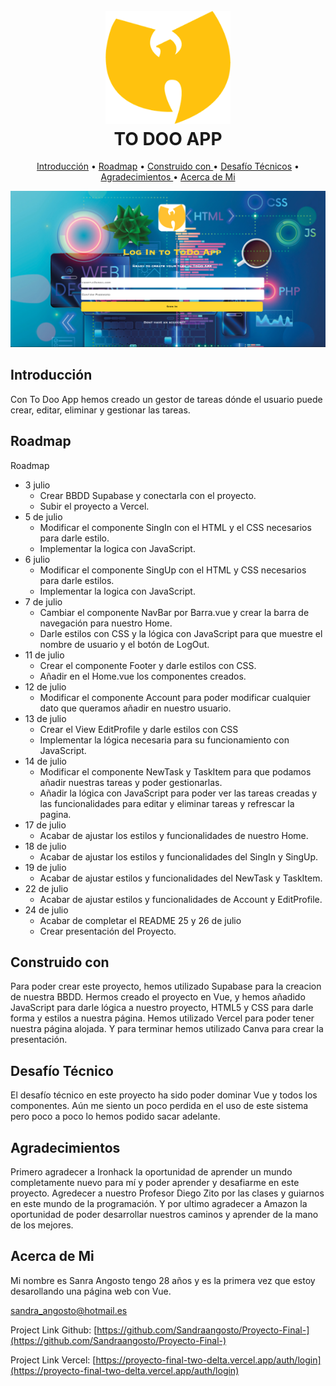 
<h1 align="center">
  <br>
  <a href="https://proyecto-final-two-delta.vercel.app/auth/login"><img src="./src/Imagenes/logo.png" alt="TO-DOO-APP" width="200"></a>
  <br>
  TO DOO APP
  <br>
</h1>

<!--<h4 align="center">A minimal Markdown Editor desktop app built on top of <a href="http://electron.atom.io" target="_blank">Electron</a>.</h4>

<p align="center">
  <a href="https://badge.fury.io/js/electron-markdownify">
    <img src="https://badge.fury.io/js/electron-markdownify.svg"
         alt="Gitter">
  </a>
  <a href="https://gitter.im/amitmerchant1990/electron-markdownify"><img src="https://badges.gitter.im/amitmerchant1990/electron-markdownify.svg"></a>
  <a href="https://saythanks.io/to/bullredeyes@gmail.com">
      <img src="https://img.shields.io/badge/SayThanks.io-%E2%98%BC-1EAEDB.svg">
  </a>
  <a href="https://www.paypal.me/AmitMerchant">
    <img src="https://img.shields.io/badge/$-donate-ff69b4.svg?maxAge=2592000&amp;style=flat">
  </a>
</p>-->

<p align="center">
  <a href="#Introduccion">Introducción</a> •
  <a href="#Roadmap">Roadmap</a> • 
  <a href="#Construido-con">Construido con </a> •
  <a href="#Desafio-tecnico">Desafío Técnicos</a> •
  <a href="#Agradecimientos">Agradecimientos </a> •
  <a href="#Acerca-de-mi">Acerca de Mi</a>
</p>

<img src="./src/Imagenes/captura.png" alt="screenshot" width="800">

## Introducción

Con To Doo App hemos creado un gestor de tareas dónde el usuario puede crear, editar, eliminar y gestionar las tareas.

<!--## How To Use

To clone and run this application, you'll need [Git](https://git-scm.com) and [Node.js](https://nodejs.org/en/download/) (which comes with [npm](http://npmjs.com)) installed on your computer. From your command line:

```bash
# Clone this repository
$ git clone https://github.com/amitmerchant1990/electron-markdownify

# Go into the repository
$ cd electron-markdownify

# Install dependencies
$ npm install

# Run the app
$ npm start
```

> **Note**
> If you're using Linux Bash for Windows, [see this guide](https://www.howtogeek.com/261575/how-to-run-graphical-linux-desktop-applications-from-windows-10s-bash-shell/) or use `node` from the command prompt.



## Download

You can [download](https://github.com/amitmerchant1990/electron-markdownify/releases/tag/v1.2.0) the latest installable version of Markdownify for Windows, macOS and Linux.

## Emailware

Markdownify is an [emailware](https://en.wiktionary.org/wiki/emailware). Meaning, if you liked using this app or it has helped you in any way, I'd like you send me an email at <bullredeyes@gmail.com> about anything you'd want to say about this software. I'd really appreciate it!
-->

## Roadmap


Roadmap

- 3 julio
    - Crear BBDD Supabase y conectarla con el proyecto.
    - Subir el proyecto a Vercel.
- 5 de julio
    - Modificar el componente SingIn con el HTML y el CSS necesarios para darle estilo.
    - Implementar la logica con JavaScript.
- 6 julio
    - Modificar el componente SingUp con el HTML y CSS necesarios para darle estilos. 
    - Implementar la logica con JavaScript. 
- 7 de julio
    - Cambiar el componente NavBar por Barra.vue y crear la barra de navegación para nuestro Home.
    - Darle estilos con CSS y la lógica con JavaScript para que muestre el nombre de usuario y el botón de LogOut.
- 11 de julio
    - Crear el componente Footer y darle estilos con CSS.
    - Añadir en el Home.vue los componentes creados.
- 12 de julio
    - Modificar el componente Account para poder modificar cualquier dato que queramos añadir en nuestro usuario. 
- 13 de julio
    - Crear el View EditProfile y darle estilos con CSS
    - Implementar la lógica necesaria para su funcionamiento con JavaScript.
- 14 de julio
    - Modificar el componente NewTask  y TaskItem para que podamos añadir nuestras tareas y poder gestionarlas.
    - Añadir la lógica con JavaScript para poder ver las tareas creadas y las funcionalidades para editar y eliminar tareas y refrescar la pagina. 
- 17 de julio
    - Acabar de ajustar los estilos y funcionalidades de nuestro Home. 
- 18 de julio
    - Acabar de ajustar los estilos y funcionalidades del SingIn y SingUp.
- 19 de julio
    - Acabar de ajustar estilos y funcionalidades del NewTask y TaskItem.
- 22 de julio
    - Acabar de ajustar estilos y funcionalidades de Account y EditProfile.
-   24 de julio
    - Acabar de completar el README
25 y 26 de julio
    - Crear presentación del Proyecto.

	

## Construido con 

Para poder crear este proyecto, hemos utilizado Supabase para la creacion de nuestra BBDD.
Hermos creado el proyecto en Vue, y hemos añadido JavaScript para darle lógica a nuestro proyecto, HTML5 y CSS para darle forma y estilos a nuestra página. 
Hemos utilizado Vercel para poder tener nuestra página alojada.
Y para terminar hemos utilizado Canva para crear la presentación. 

## Desafío Técnico

El desafío técnico en este proyecto ha sido poder dominar Vue y todos los componentes. Aún me siento un poco perdida en el uso de este sistema pero poco a poco lo hemos podido sacar adelante.




## Agradecimientos

Primero agradecer a Ironhack la oportunidad de aprender un mundo completamente nuevo para mí y poder aprender y desafiarme en este proyecto.
Agredecer a nuestro Profesor Diego Zito por las clases y guiarnos en este mundo de la programación.
Y por ultimo agradecer a Amazon la oportunidad de poder desarrollar nuestros caminos y aprender de la mano de los mejores.

## Acerca de Mi

Mi nombre es Sanra Angosto tengo 28 años y es la primera vez que estoy desarollando una página web con Vue. 

sandra_angosto@hotmail.es

Project Link Github: [https://github.com/Sandraangosto/Proyecto-Final-](https://github.com/Sandraangosto/Proyecto-Final-)

Project Link Vercel: [https://proyecto-final-two-delta.vercel.app/auth/login](https://proyecto-final-two-delta.vercel.app/auth/login)


<!--https://readme.so/
https://www.readme-templates.com/

## Supabase

Imagina que Supabase es como una caja de herramientas mágica para construir sitios web y aplicaciones. Proporciona muchas herramientas listas para usar que facilitan a los desarrolladores crear experiencias en línea poderosas e interactivas.

### Que es Supabase ?

Supabase es una plataforma que te ayuda a crear aplicaciones web y móviles. Es como un conjunto de herramientas y servicios que los desarrolladores utilizan para crear sitios web y aplicaciones más fácilmente. Proporciona una base de datos (donde puedes almacenar información), autenticación (para gestionar usuarios y contraseñas) y almacenamiento de archivos (para guardar y compartir fotos, videos y otros archivos).

### Por que lo usamos ?

Usamos Supabase porque nos facilita la vida como desarrolladores. Nos ahorra tiempo y esfuerzo al proporcionarnos herramientas poderosas y listas para usar. Con Supabase, podemos construir aplicaciones más rápidamente y con menos código. Además, nos permite almacenar información y gestionar usuarios de forma segura y eficiente.

### Ejemplo

Imagina que quieres construir una aplicación de notas en línea. Con Supabase, puedes crear una base de datos para almacenar todas las notas de los usuarios. También puedes agregar autenticación para que los usuarios puedan registrarse y acceder a sus propias notas. Además, puedes usar el almacenamiento de archivos para permitir a los usuarios adjuntar imágenes a sus notas. Supabase se encarga de toda la parte complicada, y tú solo necesitas escribir un poco de código para personalizar la apariencia y el comportamiento de la aplicación.

## Postgres

### Que es postgres?

PostgreSQL, o Postgres en resumen, es un sistema de gestión de bases de datos relacionales. Básicamente, es un software que nos ayuda a almacenar y organizar grandes cantidades de información de manera estructurada. Puedes pensar en ello como una versión avanzada de una hoja de cálculo, pero más potente y capaz de manejar una amplia gama de datos.

### Porque lo usamos ?

Usamos PostgreSQL porque nos permite almacenar y recuperar datos de manera eficiente. Es muy confiable y puede manejar grandes cantidades de información sin problemas. Además, tiene muchas características avanzadas, como el soporte para consultas complejas y la capacidad de mantener la integridad de los datos. Es ampliamente utilizado en aplicaciones empresariales y proyectos grandes donde la precisión y la seguridad de los datos son fundamentales.

## Diff entre postgress y supabase

Supabase:
Supabase es una plataforma de código abierto que combina múltiples herramientas y servicios para simplificar el proceso de construcción de aplicaciones web y móviles. Incluye una base de datos PostgreSQL, un sistema de autenticación y almacenamiento de archivos, entre otras características. Supabase proporciona una configuración lista para usar que facilita a los desarrolladores la creación rápida de aplicaciones. También ofrece capacidades en tiempo real, lo que permite que las aplicaciones actualicen los datos en tiempo real sin requerir actualizaciones manuales.

PostgreSQL:
PostgreSQL, a menudo conocido como Postgres, es un sistema de gestión de bases de datos relacionales (RDBMS) de código abierto, poderoso y altamente confiable. Está diseñado para almacenar y gestionar datos estructurados de manera eficiente. PostgreSQL ofrece un conjunto robusto de características, que incluyen soporte para consultas complejas, integridad de datos, escalabilidad y capacidad de extensión. Se utiliza ampliamente en diversas aplicaciones e industrias, especialmente en proyectos que requieren un alto nivel de integridad de datos, seguridad y escalabilidad.

Diferencias:

Funcionalidad: Supabase se basa en PostgreSQL, lo que significa que utiliza PostgreSQL como su motor de base de datos subyacente. Sin embargo, Supabase agrega herramientas y servicios adicionales, como autenticación y almacenamiento de archivos, para proporcionar una plataforma integrada para la construcción de aplicaciones. PostgreSQL, por otro lado, se centra únicamente en proporcionar un sistema de gestión de bases de datos relacionales potente y flexible.

Facilidad de uso: Supabase ofrece una experiencia más amigable y simplificada para los desarrolladores. Proporciona una configuración simplificada e incluye componentes y bibliotecas preconstruidas que facilitan la construcción de aplicaciones. PostgreSQL, al ser un RDBMS independiente, requiere una configuración y ajuste más manuales.

Capacidades en tiempo real: Una ventaja significativa de Supabase son sus capacidades en tiempo real, que permiten a las aplicaciones escuchar los cambios de datos en tiempo real. Esta función no está disponible solo en PostgreSQL y requiere una implementación y configuración adicionales.

Flexibilidad: Si bien Supabase proporciona una plataforma simplificada e integrada, PostgreSQL ofrece más flexibilidad y control sobre la configuración y la instalación de la base de datos. Con PostgreSQL, los desarrolladores tienen un control total sobre la gestión de la base de datos y pueden personalizarla según sus requisitos específicos. -->

